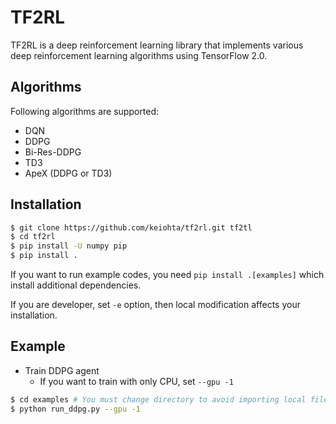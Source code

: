 # TF2RL
TF2RL is a deep reinforcement learning library that implements various deep reinforcement learning algorithms using TensorFlow 2.0.

## Algorithms
Following algorithms are supported:
- DQN
- DDPG
- Bi-Res-DDPG
- TD3
- ApeX (DDPG or TD3)

## Installation
```bash
$ git clone https://github.com/keiohta/tf2rl.git tf2tl
$ cd tf2rl
$ pip install -U numpy pip
$ pip install .
```

If you want to run example codes, you need `pip install .[examples]`
which install additional dependencies.

If you are developer, set `-e` option, then local modification affects
your installation.

## Example
- Train DDPG agent
  - If you want to train with only CPU, set `--gpu -1`

```bash
$ cd examples # You must change directory to avoid importing local files.
$ python run_ddpg.py --gpu -1
```
